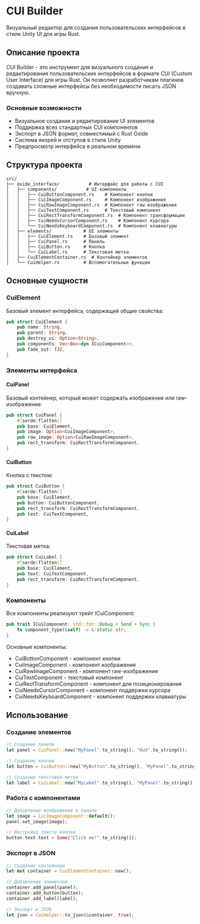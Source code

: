 # CUI Builder

Визуальный редактор для создания пользовательских интерфейсов в стиле Unity UI для игры Rust.

## Описание проекта

CUI Builder - это инструмент для визуального создания и редактирования пользовательских интерфейсов в формате CUI (Custom User Interface) для игры Rust. Он позволяет разработчикам плагинов создавать сложные интерфейсы без необходимости писать JSON вручную.

### Основные возможности

- Визуальное создание и редактирование UI элементов
- Поддержка всех стандартных CUI компонентов
- Экспорт в JSON формат, совместимый с Rust Oxide
- Система якорей и отступов в стиле Unity
- Предпросмотр интерфейса в реальном времени

## Структура проекта

```
src/
├── oxide_interface/           # Интерфейс для работы с CUI
│   ├── components/           # UI компоненты
│   │   ├── CuiButtonComponent.rs    # Компонент кнопки
│   │   ├── CuiImageComponent.rs     # Компонент изображения
│   │   ├── CuiRawImageComponent.rs  # Компонент raw-изображения
│   │   ├── CuiTextComponent.rs      # Текстовый компонент
│   │   ├── CuiRectTransformComponent.rs  # Компонент трансформации
│   │   ├── CuiNeedsCursorComponent.rs    # Компонент курсора
│   │   └── CuiNeedsKeyboardComponent.rs  # Компонент клавиатуры
│   ├── elements/            # UI элементы
│   │   ├── CuiElement.rs    # Базовый элемент
│   │   ├── CuiPanel.rs      # Панель
│   │   ├── CuiButton.rs     # Кнопка
│   │   └── CuiLabel.rs      # Текстовая метка
│   ├── CuiElementContainer.rs  # Контейнер элементов
│   └── CuiHelper.rs         # Вспомогательные функции
```

## Основные сущности

### CuiElement
Базовый элемент интерфейса, содержащий общие свойства:
```rust
pub struct CuiElement {
    pub name: String,
    pub parent: String,
    pub destroy_ui: Option<String>,
    pub components: Vec<Box<dyn ICuiComponent>>,
    pub fade_out: f32,
}
```

### Элементы интерфейса

#### CuiPanel
Базовый контейнер, который может содержать изображение или raw-изображение:
```rust
pub struct CuiPanel {
    #[serde(flatten)]
    pub base: CuiElement,
    pub image: Option<CuiImageComponent>,
    pub raw_image: Option<CuiRawImageComponent>,
    pub rect_transform: CuiRectTransformComponent,
}
```

#### CuiButton
Кнопка с текстом:
```rust
pub struct CuiButton {
    #[serde(flatten)]
    pub base: CuiElement,
    pub button: CuiButtonComponent,
    pub rect_transform: CuiRectTransformComponent,
    pub text: CuiTextComponent,
}
```

#### CuiLabel
Текстовая метка:
```rust
pub struct CuiLabel {
    #[serde(flatten)]
    pub base: CuiElement,
    pub text: CuiTextComponent,
    pub rect_transform: CuiRectTransformComponent,
}
```

### Компоненты

Все компоненты реализуют трейт ICuiComponent:
```rust
pub trait ICuiComponent: std::fmt::Debug + Send + Sync {
    fn component_type(&self) -> &'static str;
}
```

Основные компоненты:
- CuiButtonComponent - компонент кнопки
- CuiImageComponent - компонент изображения
- CuiRawImageComponent - компонент raw-изображения
- CuiTextComponent - текстовый компонент
- CuiRectTransformComponent - компонент для позиционирования
- CuiNeedsCursorComponent - компонент поддержки курсора
- CuiNeedsKeyboardComponent - компонент поддержки клавиатуры

## Использование

### Создание элементов

```rust
// Создание панели
let panel = CuiPanel::new("MyPanel".to_string(), "Hud".to_string());

// Создание кнопки
let button = CuiButton::new("MyButton".to_string(), "MyPanel".to_string());

// Создание текстовой метки
let label = CuiLabel::new("MyLabel".to_string(), "MyPanel".to_string());
```

### Работа с компонентами

```rust
// Добавление изображения к панели
let image = CuiImageComponent::default();
panel.set_image(image);

// Настройка текста кнопки
button.text.text = Some("Click me!".to_string());
```

### Экспорт в JSON

```rust
// Создание контейнера
let mut container = CuiElementContainer::new();

// Добавление элементов
container.add_panel(panel);
container.add_button(button);
container.add_label(label);

// Экспорт в JSON
let json = CuiHelper::to_json(&container, true);
```